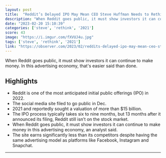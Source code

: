 ```yaml
---
layout: post
title:  "Reddit’s Delayed IPO May Mean CEO Steve Huffman Needs to Rethink Its Advertising Model"
description: "When Reddit goes public, it must show investors it can continue to make money. In this advertising economy, that's easier said than done."
date: "2023-02-20 15:10:39"
categories: ['steve', 'rethink', '2021']
score: 43
image: "https://i.imgur.com/fXVUJ4u.jpg"
tags: ['steve', 'rethink', '2021']
link: "https://observer.com/2023/02/reddits-delayed-ipo-may-mean-ceo-steve-huffman-needs-to-rethink-its-advertising-model/"
---
```


When Reddit goes public, it must show investors it can continue to make money. In this advertising economy, that's easier said than done.

## Highlights

- Reddit is one of the most anticipated initial public offerings (IPO) in 2022.
- The social media site filed to go public in Dec.
- 2021 and reportedly sought a valuation of more than $15 billion.
- The IPO process typically takes six to nine months, but 13 months after it announced its filing, Reddit still isn’t on the stock market.
- When Reddit goes public, it must show investors it can continue to make money in this advertising economy, an analyst said.
- The site earns significantly less than its competitors despite having the same advertising model as platforms like Facebook, Instagram and Snapchat.

---
